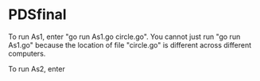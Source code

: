 # PDSfinal

To run As1, enter "go run As1.go circle.go". You cannot just run "go run As1.go" because the location of file "circle.go" is different across different computers.

To run As2, enter
